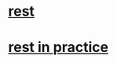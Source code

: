 # [rest](https://www.amazon.com/gp/product/B0046RERXY/ref=as_li_ss_tl?ie=UTF8&tag=baindo-20&linkCode=as2&camp=1789&creative=390957&creativeASIN=B0046RERXY)
# [rest in practice](https://book.douban.com/review/5450803/)